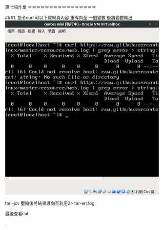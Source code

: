 
第七項作業
＝＝＝＝＝＝＝＝＝＝＝＝＝＝＝＝

###1.
指令curl 可以下載網頁內容 重導向至 一個變數 後將變數輸出
![1](1.png)



tar -jcv 壓縮後將結果導向至利用2> tar-err.log

最後查看cat 

![2](2.png)

